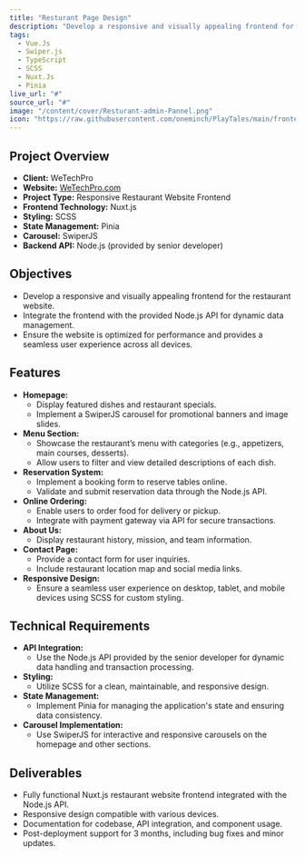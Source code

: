 ```yaml
---
title: "Resturant Page Design"
description: "Develop a responsive and visually appealing frontend for the restaurant website."
tags:
  - Vue.Js
  - Swiper.js
  - TypeScript
  - SCSS
  - Nuxt.Js
  - Pinia
live_url: "#"
source_url: "#"
image: "/content/cover/Resturant-admin-Pannel.png"
icon: "https://raw.githubusercontent.com/oneminch/PlayTales/main/frontend/public/logo.svg"
---
```


## Project Overview
- **Client:** WeTechPro
- **Website:** [WeTechPro.com](https://WeTechPro.com/)
- **Project Type:** Responsive Restaurant Website Frontend
- **Frontend Technology:** Nuxt.js
- **Styling:** SCSS
- **State Management:** Pinia
- **Carousel:** SwiperJS
- **Backend API:** Node.js (provided by senior developer)

## Objectives
- Develop a responsive and visually appealing frontend for the restaurant website.
- Integrate the frontend with the provided Node.js API for dynamic data management.
- Ensure the website is optimized for performance and provides a seamless user experience across all devices.

## Features
- **Homepage:** 
  - Display featured dishes and restaurant specials.
  - Implement a SwiperJS carousel for promotional banners and image slides.
- **Menu Section:** 
  - Showcase the restaurant’s menu with categories (e.g., appetizers, main courses, desserts).
  - Allow users to filter and view detailed descriptions of each dish.
- **Reservation System:**
  - Implement a booking form to reserve tables online.
  - Validate and submit reservation data through the Node.js API.
- **Online Ordering:**
  - Enable users to order food for delivery or pickup.
  - Integrate with payment gateway via API for secure transactions.
- **About Us:** 
  - Display restaurant history, mission, and team information.
- **Contact Page:** 
  - Provide a contact form for user inquiries.
  - Include restaurant location map and social media links.
- **Responsive Design:** 
  - Ensure a seamless user experience on desktop, tablet, and mobile devices using SCSS for custom styling.

## Technical Requirements
- **API Integration:** 
  - Use the Node.js API provided by the senior developer for dynamic data handling and transaction processing.
- **Styling:** 
  - Utilize SCSS for a clean, maintainable, and responsive design.
- **State Management:** 
  - Implement Pinia for managing the application's state and ensuring data consistency.
- **Carousel Implementation:** 
  - Use SwiperJS for interactive and responsive carousels on the homepage and other sections.

## Deliverables
- Fully functional Nuxt.js restaurant website frontend integrated with the Node.js API.
- Responsive design compatible with various devices.
- Documentation for codebase, API integration, and component usage.
- Post-deployment support for 3 months, including bug fixes and minor updates.
